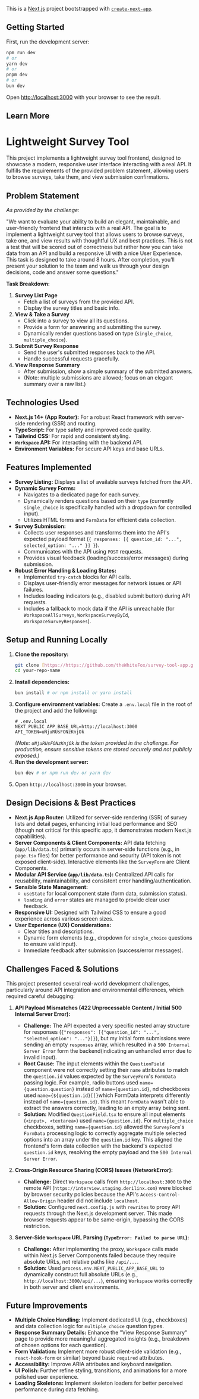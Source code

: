 This is a [Next.js](https://nextjs.org) project bootstrapped with [`create-next-app`](https://nextjs.org/docs/app/api-reference/cli/create-next-app).

## Getting Started

First, run the development server:

```bash
npm run dev
# or
yarn dev
# or
pnpm dev
# or
bun dev
```

Open [http://localhost:3000](http://localhost:3000) with your browser to see the result.


## Learn More

# Lightweight Survey Tool

This project implements a lightweight survey tool frontend, designed to showcase a modern, responsive user interface interacting with a real API. It fulfills the requirements of the provided problem statement, allowing users to browse surveys, take them, and view submission confirmations.


## Problem Statement

_As provided by the challenge:_

"We want to evaluate your ability to build an elegant, maintainable, and user-friendly frontend that interacts with a real API. The goal is to implement a lightweight survey tool that allows users to browse surveys, take one, and view results with thoughtful UX and best practices. This is not a test that will be scored out of correctness but rather how you can take data from an API and build a responsive UI with a nice User Experience. This task is designed to take around 8 hours. After completion, you’ll present your solution to the team and walk us through your design decisions, code and answer some questions."

**Task Breakdown:**

1.  **Survey List Page**
    * Fetch a list of surveys from the provided API.
    * Display the survey titles and basic info.
2.  **View & Take a Survey**
    * Click into a survey to view all its questions.
    * Provide a form for answering and submitting the survey.
    * Dynamically render questions based on type (`single_choice`, `multiple_choice`).
3.  **Submit Survey Response**
    * Send the user's submitted responses back to the API.
    * Handle successful requests gracefully.
4.  **View Response Summary**
    * After submission, show a simple summary of the submitted answers.
    * (Note: multiple submissions are allowed; focus on an elegant summary over a raw list.)

## Technologies Used

* **Next.js 14+ (App Router):** For a robust React framework with server-side rendering (SSR) and routing.
* **TypeScript:** For type safety and improved code quality.
* **Tailwind CSS:** For rapid and consistent styling.
* **`Workspace` API:** For interacting with the backend API.
* **Environment Variables:** For secure API keys and base URLs.

## Features Implemented

* **Survey Listing:** Displays a list of available surveys fetched from the API.
* **Dynamic Survey Forms:**
    * Navigates to a dedicated page for each survey.
    * Dynamically renders questions based on their `type` (currently `single_choice` is specifically handled with a dropdown for controlled input).
    * Utilizes HTML forms and `FormData` for efficient data collection.
* **Survey Submission:**
    * Collects user responses and transforms them into the API's expected payload format (`{ responses: [{ question_id: "...", selected_option: "..." }] }`).
    * Communicates with the API using `POST` requests.
    * Provides visual feedback (loading/success/error messages) during submission.
* **Robust Error Handling & Loading States:**
    * Implemented `try-catch` blocks for API calls.
    * Displays user-friendly error messages for network issues or API failures.
    * Includes loading indicators (e.g., disabled submit button) during API requests.
    * Includes a fallback to mock data if the API is unreachable (for `WorkspaceAllSurveys`, `WorkspaceSurveyById`, `WorkspaceSurveyResponses`).

## Setup and Running Locally

1.  **Clone the repository:**
    ```bash
    git clone [https://https://github.com/theWhiteFox/survey-tool-app.git](https://https://github.com/theWhiteFox/survey-tool-app.git)
    cd your-repo-name
    ```
2.  **Install dependencies:**
    ```bash
    bun install # or npm install or yarn install
    ```
3.  **Configure environment variables:**
    Create a `.env.local` file in the root of the project and add the following:
    ```
    # .env.local
    NEXT_PUBLIC_APP_BASE_URL=http://localhost:3000
    API_TOKEN=uNjuRUsFONzKnjOk
    ```
    *(Note: `uNjuRUsFONzKnjOk` is the token provided in the challenge. For production, ensure sensitive tokens are stored securely and not publicly exposed.)*
4.  **Run the development server:**
    ```bash
    bun dev # or npm run dev or yarn dev
    ```
5.  Open `http://localhost:3000` in your browser.

## Design Decisions & Best Practices

* **Next.js App Router:** Utilized for server-side rendering (SSR) of survey lists and detail pages, enhancing initial load performance and SEO (though not critical for this specific app, it demonstrates modern Next.js capabilities).
* **Server Components & Client Components:** API data fetching (`app/lib/data.ts`) primarily occurs in server-side functions (e.g., in `page.tsx` files) for better performance and security (API token is not exposed client-side). Interactive elements like the `SurveyForm` are Client Components.
* **Modular API Service (`app/lib/data.ts`):** Centralized API calls for reusability, maintainability, and consistent error handling/authentication.
* **Sensible State Management:**
    * `useState` for local component state (form data, submission status).
    * `loading` and `error` states are managed to provide clear user feedback.
* **Responsive UI:** Designed with Tailwind CSS to ensure a good experience across various screen sizes.
* **User Experience (UX) Considerations:**
    * Clear titles and descriptions.
    * Dynamic form elements (e.g., dropdown for `single_choice` questions to ensure valid input).
    * Immediate feedback after submission (success/error messages).

## Challenges Faced & Solutions

This project presented several real-world development challenges, particularly around API integration and environmental differences, which required careful debugging:

1.  **API Payload Mismatches (422 Unprocessable Content / Initial 500 Internal Server Error):**
    * **Challenge:** The API expected a very specific nested array structure for responses (`{"responses": [{"question_id": "...", "selected_option": "..."}]}`), but my initial form submissions were sending an empty `responses` array, which resulted in a `500 Internal Server Error` form the backend(indicating an unhandled error due to invalid input).
    * **Root Cause:** The input elements within the `QuestionField` component were not correctly setting their `name` attributes to match the `question.id` values expected by the `SurveyForm`'s `FormData` passing logic. For example, radio buttons used `name={question.question}` instead of `name={question.id}`, nd checkboxes used `name={${question.id}[]}`which FormData interprets differently instead of `name={question.id}`. this meant `FormData` wasn't able to extract the answers correctly, leading to an empty array being sent.
    * **Solution:** Modified `QuestionField.tsx` to ensure all input elements (`<input>, <textarea>`) used `name={question.id}`. For `multiple_choice` checkboxes, setting `name={question.id}` allowed the `SurveyForm`'s `FormData` processing logic to correctly aggregate multiple selected options into an array under the `question.id` key. This aligned the frontend's form data collection with the backend's expected `question.id` keys, resolving the empty payload and the `500 Internal Server Error`.

2.  **Cross-Origin Resource Sharing (CORS) Issues (NetworkError):**
    * **Challenge:** Direct `Workspace` calls from `http://localhost:3000` to the remote API (`https://interview.staging.derilinx.com`) were blocked by browser security policies because the API's `Access-Control-Allow-Origin` header did not include `localhost`.
    * **Solution:** Configured `next.config.js` with `rewrites` to proxy API requests through the Next.js development server. This made browser requests appear to be same-origin, bypassing the CORS restriction.

3.  **Server-Side `Workspace` URL Parsing (`TypeError: Failed to parse URL`):**
    * **Challenge:** After implementing the proxy, `Workspace` calls made within Next.js Server Components failed because they require absolute URLs, not relative paths like `/api/...`.
    * **Solution:** Used `process.env.NEXT_PUBLIC_APP_BASE_URL` to dynamically construct full absolute URLs (e.g., `http://localhost:3000/api/...`), ensuring `Workspace` works correctly in both server and client environments.

## Future Improvements

* **Multiple Choice Handling:** Implement dedicated UI (e.g., checkboxes) and data collection logic for `multiple_choice` question types.
* **Response Summary Details:** Enhance the "View Response Summary" page to provide more meaningful aggregated insights (e.g., breakdown of chosen options for each question).
* **Form Validation:** Implement more robust client-side validation (e.g., `react-hook-form` or similar) beyond basic `required` attributes.
* **Accessibility:** Improve ARIA attributes and keyboard navigation.
* **UI Polish:** Further refine styling, transitions, and animations for a more polished user experience.
* **Loading Skeletons:** Implement skeleton loaders for better perceived performance during data fetching.

